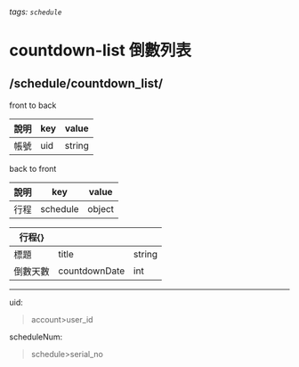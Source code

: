 ###### tags: `schedule`
# countdown-list 倒數列表
## /schedule/countdown_list/
front to back

| 說明     | key         | value  |
| -------- | ----------- | ------ |
| 帳號     | uid          | string |

back to front

| 說明         | key      | value |
| ------------ | -------- | ----- |
| 行程 | schedule | object  |


| 行程{}   |               |        |
| -------- | ------------- | ------ |
| 標題     | title         | string |
| 倒數天數 | countdownDate | int    |

---
uid:
 >account>user_id

scheduleNum:
 >schedule>serial_no
